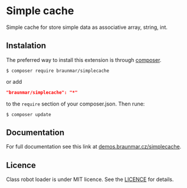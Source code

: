 Simple cache
==============================

Simple cache for store simple data as associative array, string, int.

Instalation
-----------
The preferred way to install this extension is through [composer](http://getcomposer.org/download/).


```
$ composer require braunmar/simplecache
```

or add

```json
"braunmar/simplecache": "*"
```

to the `require` section of your composer.json. Then rune:

```
$ composer update
```


Documentation
-------------

For full documentation see this link at [demos.braunmar.cz/simplecache](http://demos.braunmar.cz/simplecache).

Licence
-------

Class robot loader is under MIT licence. See the [LICENCE](https://github.com/braunmar/simplecache/blob/master/LICENSE) for details.